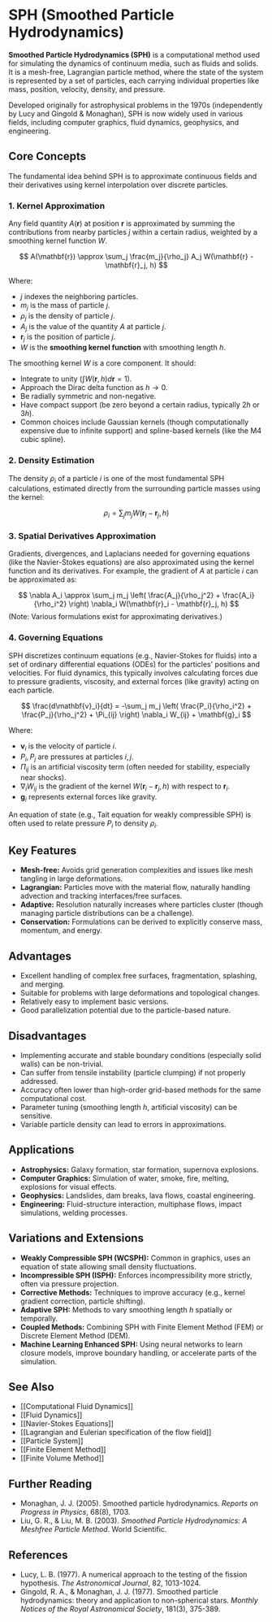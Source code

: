 # SPH (Smoothed Particle Hydrodynamics)

**Smoothed Particle Hydrodynamics (SPH)** is a computational method used for simulating the dynamics of continuum media, such as fluids and solids. It is a mesh-free, Lagrangian particle method, where the state of the system is represented by a set of particles, each carrying individual properties like mass, position, velocity, density, and pressure.

Developed originally for astrophysical problems in the 1970s (independently by Lucy and Gingold & Monaghan), SPH is now widely used in various fields, including computer graphics, fluid dynamics, geophysics, and engineering.

## Core Concepts

The fundamental idea behind SPH is to approximate continuous fields and their derivatives using kernel interpolation over discrete particles.

### 1. Kernel Approximation

Any field quantity $A(\mathbf{r})$ at position $\mathbf{r}$ is approximated by summing the contributions from nearby particles $j$ within a certain radius, weighted by a smoothing kernel function $W$.

$$
A(\mathbf{r}) \approx \sum_j \frac{m_j}{\rho_j} A_j W(\mathbf{r} - \mathbf{r}_j, h)
$$

Where:
* $j$ indexes the neighboring particles.
* $m_j$ is the mass of particle $j$.
* $\rho_j$ is the density of particle $j$.
* $A_j$ is the value of the quantity $A$ at particle $j$.
* $\mathbf{r}_j$ is the position of particle $j$.
* $W$ is the **smoothing kernel function** with smoothing length $h$.

The smoothing kernel $W$ is a core component. It should:
* Integrate to unity ($\int W(\mathbf{r}, h) d\mathbf{r} = 1$).
* Approach the Dirac delta function as $h \to 0$.
* Be radially symmetric and non-negative.
* Have compact support (be zero beyond a certain radius, typically $2h$ or $3h$).
* Common choices include Gaussian kernels (though computationally expensive due to infinite support) and spline-based kernels (like the M4 cubic spline).

### 2. Density Estimation

The density $\rho_i$ of a particle $i$ is one of the most fundamental SPH calculations, estimated directly from the surrounding particle masses using the kernel:

$$
\rho_i = \sum_j m_j W(\mathbf{r}_i - \mathbf{r}_j, h)
$$

### 3. Spatial Derivatives Approximation

Gradients, divergences, and Laplacians needed for governing equations (like the Navier-Stokes equations) are also approximated using the kernel function and its derivatives. For example, the gradient of $A$ at particle $i$ can be approximated as:

$$
\nabla A_i \approx \sum_j m_j \left( \frac{A_j}{\rho_j^2} + \frac{A_i}{\rho_i^2} \right) \nabla_i W(\mathbf{r}_i - \mathbf{r}_j, h)
$$
(Note: Various formulations exist for approximating derivatives.)

### 4. Governing Equations

SPH discretizes continuum equations (e.g., Navier-Stokes for fluids) into a set of ordinary differential equations (ODEs) for the particles' positions and velocities. For fluid dynamics, this typically involves calculating forces due to pressure gradients, viscosity, and external forces (like gravity) acting on each particle.

$$
\frac{d\mathbf{v}_i}{dt} = -\sum_j m_j \left( \frac{P_i}{\rho_i^2} + \frac{P_j}{\rho_j^2} + \Pi_{ij} \right) \nabla_i W_{ij} + \mathbf{g}_i
$$

Where:
* $\mathbf{v}_i$ is the velocity of particle $i$.
* $P_i, P_j$ are pressures at particles $i, j$.
* $\Pi_{ij}$ is an artificial viscosity term (often needed for stability, especially near shocks).
* $\nabla_i W_{ij}$ is the gradient of the kernel $W(\mathbf{r}_i - \mathbf{r}_j, h)$ with respect to $\mathbf{r}_i$.
* $\mathbf{g}_i$ represents external forces like gravity.

An equation of state (e.g., Tait equation for weakly compressible SPH) is often used to relate pressure $P_i$ to density $\rho_i$.

## Key Features

* **Mesh-free:** Avoids grid generation complexities and issues like mesh tangling in large deformations.
* **Lagrangian:** Particles move with the material flow, naturally handling advection and tracking interfaces/free surfaces.
* **Adaptive:** Resolution naturally increases where particles cluster (though managing particle distributions can be a challenge).
* **Conservation:** Formulations can be derived to explicitly conserve mass, momentum, and energy.

## Advantages

* Excellent handling of complex free surfaces, fragmentation, splashing, and merging.
* Suitable for problems with large deformations and topological changes.
* Relatively easy to implement basic versions.
* Good parallelization potential due to the particle-based nature.

## Disadvantages

* Implementing accurate and stable boundary conditions (especially solid walls) can be non-trivial.
* Can suffer from tensile instability (particle clumping) if not properly addressed.
* Accuracy often lower than high-order grid-based methods for the same computational cost.
* Parameter tuning (smoothing length $h$, artificial viscosity) can be sensitive.
* Variable particle density can lead to errors in approximations.

## Applications

* **Astrophysics:** Galaxy formation, star formation, supernova explosions.
* **Computer Graphics:** Simulation of water, smoke, fire, melting, explosions for visual effects.
* **Geophysics:** Landslides, dam breaks, lava flows, coastal engineering.
* **Engineering:** Fluid-structure interaction, multiphase flows, impact simulations, welding processes.

## Variations and Extensions

* **Weakly Compressible SPH (WCSPH):** Common in graphics, uses an equation of state allowing small density fluctuations.
* **Incompressible SPH (ISPH):** Enforces incompressibility more strictly, often via pressure projection.
* **Corrective Methods:** Techniques to improve accuracy (e.g., kernel gradient correction, particle shifting).
* **Adaptive SPH:** Methods to vary smoothing length $h$ spatially or temporally.
* **Coupled Methods:** Combining SPH with Finite Element Method (FEM) or Discrete Element Method (DEM).
* **Machine Learning Enhanced SPH:** Using neural networks to learn closure models, improve boundary handling, or accelerate parts of the simulation.

## See Also

* [[Computational Fluid Dynamics]]
* [[Fluid Dynamics]]
* [[Navier-Stokes Equations]]
* [[Lagrangian and Eulerian specification of the flow field]]
* [[Particle System]]
* [[Finite Element Method]]
* [[Finite Volume Method]]

## Further Reading

* Monaghan, J. J. (2005). Smoothed particle hydrodynamics. *Reports on Progress in Physics*, 68(8), 1703.
* Liu, G. R., & Liu, M. B. (2003). *Smoothed Particle Hydrodynamics: A Meshfree Particle Method*. World Scientific.

## References

* Lucy, L. B. (1977). A numerical approach to the testing of the fission hypothesis. *The Astronomical Journal*, 82, 1013-1024.
* Gingold, R. A., & Monaghan, J. J. (1977). Smoothed particle hydrodynamics: theory and application to non-spherical stars. *Monthly Notices of the Royal Astronomical Society*, 181(3), 375-389.
